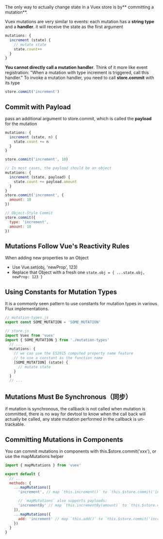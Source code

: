 The only way to actually change state in a Vuex store is by** committing a mutation**. 


Vuex mutations are very similar to events: each mutation has a **string type** and a **handler**. it will receive the state as the first argument

```js
mutations: {
  increment (state) {
    // mutate state
    state.count++
  }
}

```

**You cannot directly call a mutation handler**. Think of it more like event registration: "When a mutation with type increment is triggered, call this handler." To invoke a mutation handler, you need to call **store.commit** with its type

```js
store.commit('increment')
```

## Commit with Payload
pass an additional argument to store.commit, which is called the **payload** for the mutation
```js
mutations: {
  increment (state, n) {
    state.count += n
  }
}

store.commit('increment', 10)

// In most cases, the payload should be an object
mutations: {
  increment (state, payload) {
    state.count += payload.amount
  }
}
store.commit('increment', {
  amount: 10
})

// Object-Style Commit
store.commit({
  type: 'increment',
  amount: 10
})
```

## Mutations Follow Vue's Reactivity Rules  
When adding new properties to an Object
  * Use Vue.set(obj, 'newProp', 123)
  * Replace that Object with a fresh one `state.obj = { ...state.obj, newProp: 123 }`

## Using Constants for Mutation Types
It is a commonly seen pattern to use constants for mutation types in various Flux implementations.

```js
// mutation-types.js
export const SOME_MUTATION = 'SOME_MUTATION'
```

```js
// store.js
import Vuex from 'vuex'
import { SOME_MUTATION } from './mutation-types'
  // ...
  mutations: {
    // we can use the ES2015 computed property name feature
    // to use a constant as the function name
    [SOME_MUTATION] (state) {
      // mutate state
    }
  }
  // ...
```

## Mutations Must Be Synchronous（同步）
if mutation is synchronous, the callback is not called when mutation is committed, there is no way for devtool to know when the call back will actually be called, any state mutation performed in the callback is un-trackable.

## Committing Mutations in Components
You can commit mutations in components with this.$store.commit('xxx'), or use the mapMutations helper

```js
import { mapMutations } from 'vuex'

export default {
  // ...
  methods: {
    ...mapMutations([
      'increment', // map `this.increment()` to `this.$store.commit('increment')`

      // `mapMutations` also supports payloads:
      'incrementBy' // map `this.incrementBy(amount)` to `this.$store.commit('incrementBy', amount)`
    ]),
    ...mapMutations({
      add: 'increment' // map `this.add()` to `this.$store.commit('increment')`
    })
  }
}
```